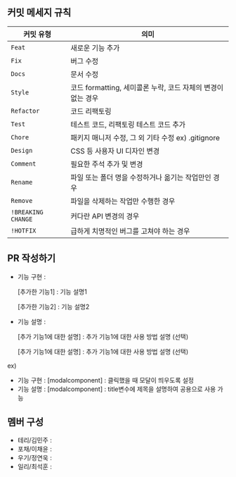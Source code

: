 ## 커밋 메세지 규칙

| 커밋 유형 | 의미 |
| --- | --- |
| `Feat` | 새로운 기능 추가 |
| `Fix` | 버그 수정 |
| `Docs` | 문서 수정 |
| `Style` | 코드 formatting, 세미콜론 누락, 코드 자체의 변경이 없는 경우 |
| `Refactor` | 코드 리팩토링 |
| `Test` | 테스트 코드, 리팩토링 테스트 코드 추가 |
| `Chore` | 패키지 매니저 수정, 그 외 기타 수정 ex) .gitignore |
| `Design` | CSS 등 사용자 UI 디자인 변경 |
| `Comment` | 필요한 주석 추가 및 변경 |
| `Rename` | 파일 또는 폴더 명을 수정하거나 옮기는 작업만인 경우 |
| `Remove` | 파일을 삭제하는 작업만 수행한 경우 |
| `!BREAKING CHANGE` | 커다란 API 변경의 경우 |
| `!HOTFIX` | 급하게 치명적인 버그를 고쳐야 하는 경우 |

## PR 작성하기 

- 기능 구현 :

  [추가한 기능1] : 기능 설명1
  
  [추가한 기능2] : 기능 설명2
  


- 기능 설명 :
  
  [추가 기능1에 대한 설명] : 추가 기능1에 대한 사용 방법 설명 (선택)
  
  [추가 기능1에 대한 설명] : 추가 기능1에 대한 사용 방법 설명 (선택)
  

ex) 
- 기능 구현 :
  [modalcomponent] : 클릭했을 때 모달이 띄우도록 설정
- 기능 설명 : 
  [modalcomponent] : title변수에 제목을 설명하여 공용으로 사용 가능


## 멤버 구성 

- 테리/김민주 :
- 포채/이채윤 :
- 우기/정연욱 :
- 일리/최석훈 :



